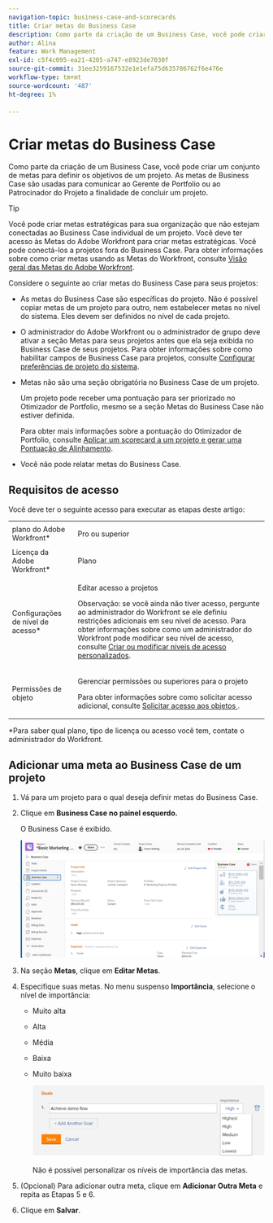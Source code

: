 ```yaml
---
navigation-topic: business-case-and-scorecards
title: Criar metas do Business Case
description: Como parte da criação de um Business Case, você pode criar um conjunto de metas para definir os objetivos de um projeto. As metas de Business Case são usadas para comunicar ao Gerente de Portfolio ou ao Patrocinador do Projeto a finalidade de concluir um projeto.
author: Alina
feature: Work Management
exl-id: c5f4c095-ea21-4205-a747-e8923de7030f
source-git-commit: 31ee3259167532e1e1efa75d635786762f6e476e
workflow-type: tm+mt
source-wordcount: '487'
ht-degree: 1%

---
```


# Criar metas do Business Case

Como parte da criação de um Business Case, você pode criar um conjunto de metas para definir os objetivos de um projeto. As metas de Business Case são usadas para comunicar ao Gerente de Portfolio ou ao Patrocinador do Projeto a finalidade de concluir um projeto.

<!--
<p data-mc-conditions="QuicksilverOrClassic.Draft mode">(NOTE: below snippet: NWE only, not classic)</p>
-->

>[!TIP]
>
>Você pode criar metas estratégicas para sua organização que não estejam conectadas ao Business Case individual de um projeto. Você deve ter acesso às Metas do Adobe Workfront para criar metas estratégicas. Você pode conectá-los a projetos fora do Business Case. Para obter informações sobre como criar metas usando as Metas do Workfront, consulte [Visão geral das Metas do Adobe Workfront](../../../workfront-goals/goal-management/wf-goals-overview.md).

Considere o seguinte ao criar metas do Business Case para seus projetos:

* As metas do Business Case são específicas do projeto. Não é possível copiar metas de um projeto para outro, nem estabelecer metas no nível do sistema. Eles devem ser definidos no nível de cada projeto.
* O administrador do Adobe Workfront ou o administrador de grupo deve ativar a seção Metas para seus projetos antes que ela seja exibida no Business Case de seus projetos. Para obter informações sobre como habilitar campos de Business Case para projetos, consulte [Configurar preferências de projeto do sistema](../../../administration-and-setup/set-up-workfront/configure-system-defaults/set-project-preferences.md).

* Metas não são uma seção obrigatória no Business Case de um projeto.

  Um projeto pode receber uma pontuação para ser priorizado no Otimizador de Portfolio, mesmo se a seção Metas do Business Case não estiver definida.

  Para obter mais informações sobre a pontuação do Otimizador de Portfolio, consulte [Aplicar um scorecard a um projeto e gerar uma Pontuação de Alinhamento](../../../manage-work/projects/define-a-business-case/apply-scorecard-to-project-to-generate-alignment-score.md).

* Você não pode relatar metas do Business Case.

## Requisitos de acesso

Você deve ter o seguinte acesso para executar as etapas deste artigo:

<table style="table-layout:auto"> 
 <col> 
 </col> 
 <col> 
 </col> 
 <tbody> 
  <tr> 
   <td role="rowheader">plano do Adobe Workfront*</td> 
   <td> <p>Pro ou superior</p> </td> 
  </tr> 
  <tr> 
   <td role="rowheader">Licença da Adobe Workfront*</td> 
   <td> <p>Plano </p> </td> 
  </tr> 
  <tr> 
   <td role="rowheader">Configurações de nível de acesso*</td> 
   <td> <p>Editar acesso a projetos</p> <p>Observação: se você ainda não tiver acesso, pergunte ao administrador do Workfront se ele definiu restrições adicionais em seu nível de acesso. Para obter informações sobre como um administrador do Workfront pode modificar seu nível de acesso, consulte <a href="../../../administration-and-setup/add-users/configure-and-grant-access/create-modify-access-levels.md" class="MCXref xref">Criar ou modificar níveis de acesso personalizados</a>.</p> </td> 
  </tr> 
  <tr> 
   <td role="rowheader">Permissões de objeto</td> 
   <td> <p>Gerenciar permissões ou superiores para o projeto</p> <p>Para obter informações sobre como solicitar acesso adicional, consulte <a href="../../../workfront-basics/grant-and-request-access-to-objects/request-access.md" class="MCXref xref">Solicitar acesso aos objetos </a>.</p> </td> 
  </tr> 
 </tbody> 
</table>

&#42;Para saber qual plano, tipo de licença ou acesso você tem, contate o administrador do Workfront.

## Adicionar uma meta ao Business Case de um projeto

1. Vá para um projeto para o qual deseja definir metas do Business Case.
1. Clique em **Business Case no painel esquerdo.**

   O Business Case é exibido.

   ![](assets/business-case-page-info-goals-expenses-nwe-350x123.png)

1. Na seção **Metas**, clique em **Editar Metas**.

1. Especifique suas metas.
No menu suspenso **Importância**, selecione o nível de importância:

   * Muito alta
   * Alta
   * Média
   * Baixa
   * Muito baixa

     ![](assets/g1-350x76.png)

     Não é possível personalizar os níveis de importância das metas.

1. (Opcional) Para adicionar outra meta, clique em **Adicionar Outra Meta** e repita as Etapas 5 e 6.
1. Clique em **Salvar**.
